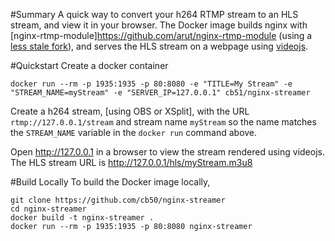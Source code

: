 #Summary
A quick way to convert your h264 RTMP stream to an HLS stream, and view it in your browser. The Docker image builds nginx with [nginx-rtmp-module]https://github.com/arut/nginx-rtmp-module (using a [less stale fork](https://github.com/sergey-dryabzhinsky/nginx-rtmp-module)), and serves the HLS stream on a webpage using [videojs](https://github.com/videojs).

#Quickstart
Create a docker container
```
docker run --rm -p 1935:1935 -p 80:8080 -e "TITLE=My Stream" -e "STREAM_NAME=myStream" -e "SERVER_IP=127.0.0.1" cb51/nginx-streamer
```

Create a h264 stream, [using OBS or XSplit], with the URL `rtmp://127.0.0.1/stream` and stream name `myStream` so the name matches the `STREAM_NAME` variable in the `docker run` command above. 

Open http://127.0.0.1 in a browser to view the stream rendered using videojs.
The HLS stream URL is http://127.0.0.1/hls/myStream.m3u8

#Build Locally
To build the Docker image locally,
```
git clone https://github.com/cb50/nginx-streamer
cd nginx-streamer
docker build -t nginx-streamer .
docker run --rm -p 1935:1935 -p 80:8080 nginx-streamer
```